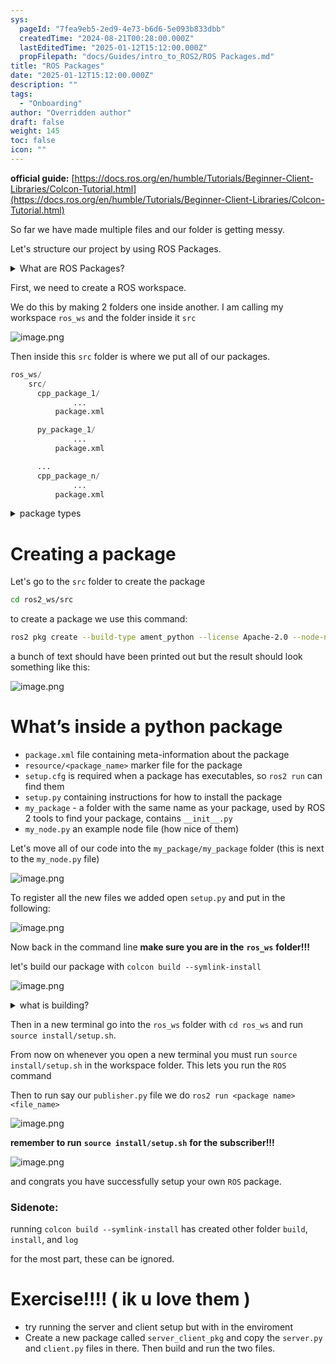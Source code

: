 ```yaml
---
sys:
  pageId: "7fea9eb5-2ed9-4e73-b6d6-5e093b833dbb"
  createdTime: "2024-08-21T00:28:00.000Z"
  lastEditedTime: "2025-01-12T15:12:00.000Z"
  propFilepath: "docs/Guides/intro_to_ROS2/ROS Packages.md"
title: "ROS Packages"
date: "2025-01-12T15:12:00.000Z"
description: ""
tags:
  - "Onboarding"
author: "Overridden author"
draft: false
weight: 145
toc: false
icon: ""
---
```


**official guide:** [https://docs.ros.org/en/humble/Tutorials/Beginner-Client-Libraries/Colcon-Tutorial.html](https://docs.ros.org/en/humble/Tutorials/Beginner-Client-Libraries/Colcon-Tutorial.html)

So far we have made multiple files and our folder is getting messy.

Let's structure our project by using ROS Packages.

<details>

<summary>What are ROS Packages?</summary>

ROS Packages are, as the name implies, packages of code that are highly sharable between ROS developers.

They consist of a folder, `package.xml` file, and source code

```python
      cpp_package_1/
		      ... imagine much code files here ..
          package.xml
```

</details>

First, we need to create a ROS workspace.

We do this by making 2 folders one inside another. I am calling my workspace `ros_ws` and the folder inside it `src`

![image.png](https://prod-files-secure.s3.us-west-2.amazonaws.com/d518164a-d88e-44d1-a4ee-3adb3bd8bce0/70706947-fd18-4537-a67b-e12946812d31/image.png?X-Amz-Algorithm=AWS4-HMAC-SHA256&X-Amz-Content-Sha256=UNSIGNED-PAYLOAD&X-Amz-Credential=ASIAZI2LB466WPM75O7X%2F20250319%2Fus-west-2%2Fs3%2Faws4_request&X-Amz-Date=20250319T150847Z&X-Amz-Expires=3600&X-Amz-Security-Token=IQoJb3JpZ2luX2VjEB4aCXVzLXdlc3QtMiJIMEYCIQDVP6TIPnl1UC%2BLZDcqWhFHxhg0j7s1mSEHsFPOsRtyFQIhAIRZnuuHvXubGoA%2FvdVKS8y6aIAKFrxiUoqX9TFBOxy4Kv8DCHcQABoMNjM3NDIzMTgzODA1Igy0ysj%2BYKmOEs9%2BaPIq3APE3bXOmT%2FHD4dzWrBxRwgZflGLHtiqV17EipfXD8tWcQJ1PUlOZOx3cvW3F7VjS6XCV6RKsKj0lhPWUrOKCh6b1t%2FTyAw8c1xoWHe13Ac7UfFyM9LjEJNh9Wxfw2i5nRX%2FbFS%2BLaF5YLIUoB%2BSRJK1ot8OhXxID69i2qlSxTmNmlPtq%2FGvWLeo437S2Xg4OxYiPyISLxdyObEe6xKNTI32UF%2BRKdKsfSK3T%2B6480HVD3ZfyzYkwxi8on2%2FhY7riRW%2FJD5n4gBt3L7%2FdeMMKqL80vNfb7tHWiNerLm8QHX1T8urNCUYceTJeg%2BzqwDUV3RYPHeSplw3IY52HP8XD%2FfL19IN5gT6PrWqM1t2G4e0SIBivCfAy63Oymjg3MbfPNvBJ1GvLZUTs5ynvMiW%2FtU0iK3nYj6YtSFdyDnOCHYBR52gwZc61HzADBV5%2BfOTnOXvHKHrmseEeybKzGVjsvMHpbXRpitMLMSzpm3sBWXKjAc6dOhNKvd5OTXeJ3OaDhqFqY48ZBqVY2U5zmlGFGPqoOboNMPKewTETWXeao6uxIa15c3cLsOTH%2ByzhYedaun%2B5exKWjICldcO4vsNiE9R2HtT5VbT695CholuvVNjidsPhdEiQxHxcZmjsjDLneu%2BBjqkAehd10fxcUqHpphEiH9X4Nq5uSLU0mUjpLQRbLG5LYPwlYc741QwUAy9iqHHTLhz4LjUsAVpBbDGDI7bb80Q%2Bm6k3PMJjHnNP2OXGAAGSr%2FKpy9Lj%2Ft8TniQBxIbB4RY1jaqRatMGt04upVSXO9BKPPDM4vHW39KNtO3t5R05owcxw8o4tHfpt2IWIQY4qXDAAzDAIYh8hzUBGvcLZ8TIKKp5961&X-Amz-Signature=af912b75a50c67d7b1927c1ac911b9c5e49c8bbca26b0e35e01aeb5882a59420&X-Amz-SignedHeaders=host&x-id=GetObject)

Then inside this `src` folder is where we put all of our packages.

```python
ros_ws/
    src/
      cpp_package_1/
		      ...
          package.xml

      py_package_1/
		      ...
          package.xml

      ...
      cpp_package_n/
		      ...
          package.xml

```

<details>

<summary>package types</summary>

packages can be either `C++` or python.

the intern file structure is different for each but for this guide we will stick to creating python packages

</details>

# Creating a package

Let's go to the `src` folder to create the package

```bash
cd ros2_ws/src
```

to create a package we use this command:

```bash
ros2 pkg create --build-type ament_python --license Apache-2.0 --node-name my_node my_package
```

a bunch of text should have been printed out but the result should look something like this:

![image.png](https://prod-files-secure.s3.us-west-2.amazonaws.com/d518164a-d88e-44d1-a4ee-3adb3bd8bce0/e6cf1e3f-8512-4a3e-b131-079f800bf3e8/image.png?X-Amz-Algorithm=AWS4-HMAC-SHA256&X-Amz-Content-Sha256=UNSIGNED-PAYLOAD&X-Amz-Credential=ASIAZI2LB466WPM75O7X%2F20250319%2Fus-west-2%2Fs3%2Faws4_request&X-Amz-Date=20250319T150847Z&X-Amz-Expires=3600&X-Amz-Security-Token=IQoJb3JpZ2luX2VjEB4aCXVzLXdlc3QtMiJIMEYCIQDVP6TIPnl1UC%2BLZDcqWhFHxhg0j7s1mSEHsFPOsRtyFQIhAIRZnuuHvXubGoA%2FvdVKS8y6aIAKFrxiUoqX9TFBOxy4Kv8DCHcQABoMNjM3NDIzMTgzODA1Igy0ysj%2BYKmOEs9%2BaPIq3APE3bXOmT%2FHD4dzWrBxRwgZflGLHtiqV17EipfXD8tWcQJ1PUlOZOx3cvW3F7VjS6XCV6RKsKj0lhPWUrOKCh6b1t%2FTyAw8c1xoWHe13Ac7UfFyM9LjEJNh9Wxfw2i5nRX%2FbFS%2BLaF5YLIUoB%2BSRJK1ot8OhXxID69i2qlSxTmNmlPtq%2FGvWLeo437S2Xg4OxYiPyISLxdyObEe6xKNTI32UF%2BRKdKsfSK3T%2B6480HVD3ZfyzYkwxi8on2%2FhY7riRW%2FJD5n4gBt3L7%2FdeMMKqL80vNfb7tHWiNerLm8QHX1T8urNCUYceTJeg%2BzqwDUV3RYPHeSplw3IY52HP8XD%2FfL19IN5gT6PrWqM1t2G4e0SIBivCfAy63Oymjg3MbfPNvBJ1GvLZUTs5ynvMiW%2FtU0iK3nYj6YtSFdyDnOCHYBR52gwZc61HzADBV5%2BfOTnOXvHKHrmseEeybKzGVjsvMHpbXRpitMLMSzpm3sBWXKjAc6dOhNKvd5OTXeJ3OaDhqFqY48ZBqVY2U5zmlGFGPqoOboNMPKewTETWXeao6uxIa15c3cLsOTH%2ByzhYedaun%2B5exKWjICldcO4vsNiE9R2HtT5VbT695CholuvVNjidsPhdEiQxHxcZmjsjDLneu%2BBjqkAehd10fxcUqHpphEiH9X4Nq5uSLU0mUjpLQRbLG5LYPwlYc741QwUAy9iqHHTLhz4LjUsAVpBbDGDI7bb80Q%2Bm6k3PMJjHnNP2OXGAAGSr%2FKpy9Lj%2Ft8TniQBxIbB4RY1jaqRatMGt04upVSXO9BKPPDM4vHW39KNtO3t5R05owcxw8o4tHfpt2IWIQY4qXDAAzDAIYh8hzUBGvcLZ8TIKKp5961&X-Amz-Signature=8023a18fb11ddee77edfd079f164066a2323e05934fc109d8d81db68e7a5ceae&X-Amz-SignedHeaders=host&x-id=GetObject)

# What’s inside a python package

- `package.xml` file containing meta-information about the package
- `resource/<package_name>` marker file for the package
- `setup.cfg` is required when a package has executables, so `ros2 run` can find them
- `setup.py` containing instructions for how to install the package
- `my_package` - a folder with the same name as your package, used by ROS 2 tools to find your package, contains `__init__.py`
- `my_node.py` an example node file (how nice of them)

Let's move all of our code into the `my_package/my_package` folder (this is next to the `my_node.py` file)

![image.png](https://prod-files-secure.s3.us-west-2.amazonaws.com/d518164a-d88e-44d1-a4ee-3adb3bd8bce0/9ce58f11-0da9-4d3e-b86d-506a9685d378/image.png?X-Amz-Algorithm=AWS4-HMAC-SHA256&X-Amz-Content-Sha256=UNSIGNED-PAYLOAD&X-Amz-Credential=ASIAZI2LB466WPM75O7X%2F20250319%2Fus-west-2%2Fs3%2Faws4_request&X-Amz-Date=20250319T150847Z&X-Amz-Expires=3600&X-Amz-Security-Token=IQoJb3JpZ2luX2VjEB4aCXVzLXdlc3QtMiJIMEYCIQDVP6TIPnl1UC%2BLZDcqWhFHxhg0j7s1mSEHsFPOsRtyFQIhAIRZnuuHvXubGoA%2FvdVKS8y6aIAKFrxiUoqX9TFBOxy4Kv8DCHcQABoMNjM3NDIzMTgzODA1Igy0ysj%2BYKmOEs9%2BaPIq3APE3bXOmT%2FHD4dzWrBxRwgZflGLHtiqV17EipfXD8tWcQJ1PUlOZOx3cvW3F7VjS6XCV6RKsKj0lhPWUrOKCh6b1t%2FTyAw8c1xoWHe13Ac7UfFyM9LjEJNh9Wxfw2i5nRX%2FbFS%2BLaF5YLIUoB%2BSRJK1ot8OhXxID69i2qlSxTmNmlPtq%2FGvWLeo437S2Xg4OxYiPyISLxdyObEe6xKNTI32UF%2BRKdKsfSK3T%2B6480HVD3ZfyzYkwxi8on2%2FhY7riRW%2FJD5n4gBt3L7%2FdeMMKqL80vNfb7tHWiNerLm8QHX1T8urNCUYceTJeg%2BzqwDUV3RYPHeSplw3IY52HP8XD%2FfL19IN5gT6PrWqM1t2G4e0SIBivCfAy63Oymjg3MbfPNvBJ1GvLZUTs5ynvMiW%2FtU0iK3nYj6YtSFdyDnOCHYBR52gwZc61HzADBV5%2BfOTnOXvHKHrmseEeybKzGVjsvMHpbXRpitMLMSzpm3sBWXKjAc6dOhNKvd5OTXeJ3OaDhqFqY48ZBqVY2U5zmlGFGPqoOboNMPKewTETWXeao6uxIa15c3cLsOTH%2ByzhYedaun%2B5exKWjICldcO4vsNiE9R2HtT5VbT695CholuvVNjidsPhdEiQxHxcZmjsjDLneu%2BBjqkAehd10fxcUqHpphEiH9X4Nq5uSLU0mUjpLQRbLG5LYPwlYc741QwUAy9iqHHTLhz4LjUsAVpBbDGDI7bb80Q%2Bm6k3PMJjHnNP2OXGAAGSr%2FKpy9Lj%2Ft8TniQBxIbB4RY1jaqRatMGt04upVSXO9BKPPDM4vHW39KNtO3t5R05owcxw8o4tHfpt2IWIQY4qXDAAzDAIYh8hzUBGvcLZ8TIKKp5961&X-Amz-Signature=693d7c9794f95548d90b2fa2c64786e17ff2e7bd96b17281e7dce1d95b4a8926&X-Amz-SignedHeaders=host&x-id=GetObject)

To register all the new files we added open `setup.py` and put in the following:

![image.png](https://prod-files-secure.s3.us-west-2.amazonaws.com/d518164a-d88e-44d1-a4ee-3adb3bd8bce0/1cd7c262-4cae-4496-9d75-c178537d24a2/image.png?X-Amz-Algorithm=AWS4-HMAC-SHA256&X-Amz-Content-Sha256=UNSIGNED-PAYLOAD&X-Amz-Credential=ASIAZI2LB466WPM75O7X%2F20250319%2Fus-west-2%2Fs3%2Faws4_request&X-Amz-Date=20250319T150847Z&X-Amz-Expires=3600&X-Amz-Security-Token=IQoJb3JpZ2luX2VjEB4aCXVzLXdlc3QtMiJIMEYCIQDVP6TIPnl1UC%2BLZDcqWhFHxhg0j7s1mSEHsFPOsRtyFQIhAIRZnuuHvXubGoA%2FvdVKS8y6aIAKFrxiUoqX9TFBOxy4Kv8DCHcQABoMNjM3NDIzMTgzODA1Igy0ysj%2BYKmOEs9%2BaPIq3APE3bXOmT%2FHD4dzWrBxRwgZflGLHtiqV17EipfXD8tWcQJ1PUlOZOx3cvW3F7VjS6XCV6RKsKj0lhPWUrOKCh6b1t%2FTyAw8c1xoWHe13Ac7UfFyM9LjEJNh9Wxfw2i5nRX%2FbFS%2BLaF5YLIUoB%2BSRJK1ot8OhXxID69i2qlSxTmNmlPtq%2FGvWLeo437S2Xg4OxYiPyISLxdyObEe6xKNTI32UF%2BRKdKsfSK3T%2B6480HVD3ZfyzYkwxi8on2%2FhY7riRW%2FJD5n4gBt3L7%2FdeMMKqL80vNfb7tHWiNerLm8QHX1T8urNCUYceTJeg%2BzqwDUV3RYPHeSplw3IY52HP8XD%2FfL19IN5gT6PrWqM1t2G4e0SIBivCfAy63Oymjg3MbfPNvBJ1GvLZUTs5ynvMiW%2FtU0iK3nYj6YtSFdyDnOCHYBR52gwZc61HzADBV5%2BfOTnOXvHKHrmseEeybKzGVjsvMHpbXRpitMLMSzpm3sBWXKjAc6dOhNKvd5OTXeJ3OaDhqFqY48ZBqVY2U5zmlGFGPqoOboNMPKewTETWXeao6uxIa15c3cLsOTH%2ByzhYedaun%2B5exKWjICldcO4vsNiE9R2HtT5VbT695CholuvVNjidsPhdEiQxHxcZmjsjDLneu%2BBjqkAehd10fxcUqHpphEiH9X4Nq5uSLU0mUjpLQRbLG5LYPwlYc741QwUAy9iqHHTLhz4LjUsAVpBbDGDI7bb80Q%2Bm6k3PMJjHnNP2OXGAAGSr%2FKpy9Lj%2Ft8TniQBxIbB4RY1jaqRatMGt04upVSXO9BKPPDM4vHW39KNtO3t5R05owcxw8o4tHfpt2IWIQY4qXDAAzDAIYh8hzUBGvcLZ8TIKKp5961&X-Amz-Signature=402ba120c61efb698124c791fd6ad887c8b0b04b89b4df7a49ab8759c96f5cef&X-Amz-SignedHeaders=host&x-id=GetObject)

Now back in the command line **make sure you are in the** **`ros_ws`** **folder!!!**

let's build our package with `colcon build --symlink-install`

![image.png](https://prod-files-secure.s3.us-west-2.amazonaws.com/d518164a-d88e-44d1-a4ee-3adb3bd8bce0/2f2a0d27-b173-48fd-b189-5f5c0ce65619/image.png?X-Amz-Algorithm=AWS4-HMAC-SHA256&X-Amz-Content-Sha256=UNSIGNED-PAYLOAD&X-Amz-Credential=ASIAZI2LB466WPM75O7X%2F20250319%2Fus-west-2%2Fs3%2Faws4_request&X-Amz-Date=20250319T150847Z&X-Amz-Expires=3600&X-Amz-Security-Token=IQoJb3JpZ2luX2VjEB4aCXVzLXdlc3QtMiJIMEYCIQDVP6TIPnl1UC%2BLZDcqWhFHxhg0j7s1mSEHsFPOsRtyFQIhAIRZnuuHvXubGoA%2FvdVKS8y6aIAKFrxiUoqX9TFBOxy4Kv8DCHcQABoMNjM3NDIzMTgzODA1Igy0ysj%2BYKmOEs9%2BaPIq3APE3bXOmT%2FHD4dzWrBxRwgZflGLHtiqV17EipfXD8tWcQJ1PUlOZOx3cvW3F7VjS6XCV6RKsKj0lhPWUrOKCh6b1t%2FTyAw8c1xoWHe13Ac7UfFyM9LjEJNh9Wxfw2i5nRX%2FbFS%2BLaF5YLIUoB%2BSRJK1ot8OhXxID69i2qlSxTmNmlPtq%2FGvWLeo437S2Xg4OxYiPyISLxdyObEe6xKNTI32UF%2BRKdKsfSK3T%2B6480HVD3ZfyzYkwxi8on2%2FhY7riRW%2FJD5n4gBt3L7%2FdeMMKqL80vNfb7tHWiNerLm8QHX1T8urNCUYceTJeg%2BzqwDUV3RYPHeSplw3IY52HP8XD%2FfL19IN5gT6PrWqM1t2G4e0SIBivCfAy63Oymjg3MbfPNvBJ1GvLZUTs5ynvMiW%2FtU0iK3nYj6YtSFdyDnOCHYBR52gwZc61HzADBV5%2BfOTnOXvHKHrmseEeybKzGVjsvMHpbXRpitMLMSzpm3sBWXKjAc6dOhNKvd5OTXeJ3OaDhqFqY48ZBqVY2U5zmlGFGPqoOboNMPKewTETWXeao6uxIa15c3cLsOTH%2ByzhYedaun%2B5exKWjICldcO4vsNiE9R2HtT5VbT695CholuvVNjidsPhdEiQxHxcZmjsjDLneu%2BBjqkAehd10fxcUqHpphEiH9X4Nq5uSLU0mUjpLQRbLG5LYPwlYc741QwUAy9iqHHTLhz4LjUsAVpBbDGDI7bb80Q%2Bm6k3PMJjHnNP2OXGAAGSr%2FKpy9Lj%2Ft8TniQBxIbB4RY1jaqRatMGt04upVSXO9BKPPDM4vHW39KNtO3t5R05owcxw8o4tHfpt2IWIQY4qXDAAzDAIYh8hzUBGvcLZ8TIKKp5961&X-Amz-Signature=8c5f63ecfe3a7aaf0d30cc00820304bc1244c45fcd0048ae4f1ec8396f37800a&X-Amz-SignedHeaders=host&x-id=GetObject)

<details>

<summary>what is building?</summary>

if you are a CS major at Rose-Hulman you will learn the answer to this in CSSE132

but TLDR; is it combines all the code files into one program that can be run easily 

</details>

Then in a new terminal go into the `ros_ws` folder with `cd ros_ws` and run `source install/setup.sh`. 

From now on whenever you open a new terminal you must run `source install/setup.sh` in the workspace folder. This lets you run the `ROS` command

Then to run say our `publisher.py` file we do `ros2 run <package name> <file_name>`

![image.png](https://prod-files-secure.s3.us-west-2.amazonaws.com/d518164a-d88e-44d1-a4ee-3adb3bd8bce0/4f4b1219-3a44-4632-aa0a-ce3471699f59/image.png?X-Amz-Algorithm=AWS4-HMAC-SHA256&X-Amz-Content-Sha256=UNSIGNED-PAYLOAD&X-Amz-Credential=ASIAZI2LB466WPM75O7X%2F20250319%2Fus-west-2%2Fs3%2Faws4_request&X-Amz-Date=20250319T150847Z&X-Amz-Expires=3600&X-Amz-Security-Token=IQoJb3JpZ2luX2VjEB4aCXVzLXdlc3QtMiJIMEYCIQDVP6TIPnl1UC%2BLZDcqWhFHxhg0j7s1mSEHsFPOsRtyFQIhAIRZnuuHvXubGoA%2FvdVKS8y6aIAKFrxiUoqX9TFBOxy4Kv8DCHcQABoMNjM3NDIzMTgzODA1Igy0ysj%2BYKmOEs9%2BaPIq3APE3bXOmT%2FHD4dzWrBxRwgZflGLHtiqV17EipfXD8tWcQJ1PUlOZOx3cvW3F7VjS6XCV6RKsKj0lhPWUrOKCh6b1t%2FTyAw8c1xoWHe13Ac7UfFyM9LjEJNh9Wxfw2i5nRX%2FbFS%2BLaF5YLIUoB%2BSRJK1ot8OhXxID69i2qlSxTmNmlPtq%2FGvWLeo437S2Xg4OxYiPyISLxdyObEe6xKNTI32UF%2BRKdKsfSK3T%2B6480HVD3ZfyzYkwxi8on2%2FhY7riRW%2FJD5n4gBt3L7%2FdeMMKqL80vNfb7tHWiNerLm8QHX1T8urNCUYceTJeg%2BzqwDUV3RYPHeSplw3IY52HP8XD%2FfL19IN5gT6PrWqM1t2G4e0SIBivCfAy63Oymjg3MbfPNvBJ1GvLZUTs5ynvMiW%2FtU0iK3nYj6YtSFdyDnOCHYBR52gwZc61HzADBV5%2BfOTnOXvHKHrmseEeybKzGVjsvMHpbXRpitMLMSzpm3sBWXKjAc6dOhNKvd5OTXeJ3OaDhqFqY48ZBqVY2U5zmlGFGPqoOboNMPKewTETWXeao6uxIa15c3cLsOTH%2ByzhYedaun%2B5exKWjICldcO4vsNiE9R2HtT5VbT695CholuvVNjidsPhdEiQxHxcZmjsjDLneu%2BBjqkAehd10fxcUqHpphEiH9X4Nq5uSLU0mUjpLQRbLG5LYPwlYc741QwUAy9iqHHTLhz4LjUsAVpBbDGDI7bb80Q%2Bm6k3PMJjHnNP2OXGAAGSr%2FKpy9Lj%2Ft8TniQBxIbB4RY1jaqRatMGt04upVSXO9BKPPDM4vHW39KNtO3t5R05owcxw8o4tHfpt2IWIQY4qXDAAzDAIYh8hzUBGvcLZ8TIKKp5961&X-Amz-Signature=c3eb428ab697f6fcf4f7fad8f4b76ce5442d32f6d930250ba8586b1316304ddc&X-Amz-SignedHeaders=host&x-id=GetObject)

**remember to run** **`source install/setup.sh`** **for the subscriber!!!**

![image.png](https://prod-files-secure.s3.us-west-2.amazonaws.com/d518164a-d88e-44d1-a4ee-3adb3bd8bce0/02121119-dad4-49ec-8356-c956108b4243/image.png?X-Amz-Algorithm=AWS4-HMAC-SHA256&X-Amz-Content-Sha256=UNSIGNED-PAYLOAD&X-Amz-Credential=ASIAZI2LB466WPM75O7X%2F20250319%2Fus-west-2%2Fs3%2Faws4_request&X-Amz-Date=20250319T150847Z&X-Amz-Expires=3600&X-Amz-Security-Token=IQoJb3JpZ2luX2VjEB4aCXVzLXdlc3QtMiJIMEYCIQDVP6TIPnl1UC%2BLZDcqWhFHxhg0j7s1mSEHsFPOsRtyFQIhAIRZnuuHvXubGoA%2FvdVKS8y6aIAKFrxiUoqX9TFBOxy4Kv8DCHcQABoMNjM3NDIzMTgzODA1Igy0ysj%2BYKmOEs9%2BaPIq3APE3bXOmT%2FHD4dzWrBxRwgZflGLHtiqV17EipfXD8tWcQJ1PUlOZOx3cvW3F7VjS6XCV6RKsKj0lhPWUrOKCh6b1t%2FTyAw8c1xoWHe13Ac7UfFyM9LjEJNh9Wxfw2i5nRX%2FbFS%2BLaF5YLIUoB%2BSRJK1ot8OhXxID69i2qlSxTmNmlPtq%2FGvWLeo437S2Xg4OxYiPyISLxdyObEe6xKNTI32UF%2BRKdKsfSK3T%2B6480HVD3ZfyzYkwxi8on2%2FhY7riRW%2FJD5n4gBt3L7%2FdeMMKqL80vNfb7tHWiNerLm8QHX1T8urNCUYceTJeg%2BzqwDUV3RYPHeSplw3IY52HP8XD%2FfL19IN5gT6PrWqM1t2G4e0SIBivCfAy63Oymjg3MbfPNvBJ1GvLZUTs5ynvMiW%2FtU0iK3nYj6YtSFdyDnOCHYBR52gwZc61HzADBV5%2BfOTnOXvHKHrmseEeybKzGVjsvMHpbXRpitMLMSzpm3sBWXKjAc6dOhNKvd5OTXeJ3OaDhqFqY48ZBqVY2U5zmlGFGPqoOboNMPKewTETWXeao6uxIa15c3cLsOTH%2ByzhYedaun%2B5exKWjICldcO4vsNiE9R2HtT5VbT695CholuvVNjidsPhdEiQxHxcZmjsjDLneu%2BBjqkAehd10fxcUqHpphEiH9X4Nq5uSLU0mUjpLQRbLG5LYPwlYc741QwUAy9iqHHTLhz4LjUsAVpBbDGDI7bb80Q%2Bm6k3PMJjHnNP2OXGAAGSr%2FKpy9Lj%2Ft8TniQBxIbB4RY1jaqRatMGt04upVSXO9BKPPDM4vHW39KNtO3t5R05owcxw8o4tHfpt2IWIQY4qXDAAzDAIYh8hzUBGvcLZ8TIKKp5961&X-Amz-Signature=9114d9985a1d71e984e9903a6af8422e02c1b2725b3f358a6dacfc2e607ce35b&X-Amz-SignedHeaders=host&x-id=GetObject)

and congrats you have successfully setup your own `ROS` package.

### Sidenote:

running `colcon build --symlink-install` has created other folder `build`, `install`, and `log`

for the most part, these can be ignored.

# Exercise!!!! ( ik u love them )

- try running the server and client setup but with in the enviroment
- Create a new package called `server_client_pkg` and copy the `server.py` and `client.py` files in there. Then build and run the two files.
